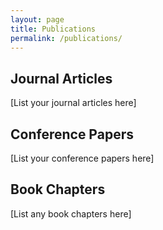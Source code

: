 ```yaml
---
layout: page
title: Publications
permalink: /publications/
---
```


## Journal Articles
[List your journal articles here]

## Conference Papers
[List your conference papers here]

## Book Chapters
[List any book chapters here]

